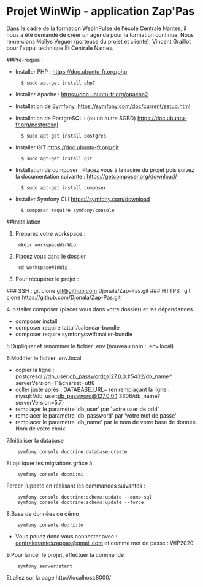 # Projet WinWip - application Zap'Pas  

Dans le cadre de la formation WebInPulse de l'école Centrale Nantes, il nous a été demandé de 
créer un agenda pour la formation continue.
Nous remercions Maîlys Veguer (porteuse du projet et cliente), Vincent Graillot pour l'appui technique
Et Centrale Nantes.
 

##Pré-requis : 
- Installer PHP :  https://doc.ubuntu-fr.org/php

        $ sudo apt-get install php7

- Installer Apache : https://doc.ubuntu-fr.org/apache2
- Installation de Symfony :https://symfony.com/doc/current/setup.html
- Installation de PostgreSQL : (ou un autre SGBD)
https://doc.ubuntu-fr.org/postgresql

        $ sudo apt-get install postgres

- Installer GIT
https://doc.ubuntu-fr.org/git

        $ sudo apt-get install git

- Installation de composer : 
Placez vous à la racine du projet puis suivez la documentation suivante : 
https://getcomposer.org/download/

        $ sudo apt-get install composer

- Installer Symfony CLI 
https://symfony.com/download

        $ composer require symfony/console

##Installation 

1. Preparez votre workspace :  

        mkdir workspaceWinWip

2. Placez vous dans le dossier

        cd workspaceWinWip

3. Pour récupérer le projet :  


### SSH : 
        git clone git@github.com:Djonala/Zap-Pas.git
### HTTPS : 
        git clone https://github.com/Djonala/Zap-Pas.git
        
4.Installer composer (placer vous dans votre dossier) et les dépendances
  - composer install
  - composer require tattali/calendar-bundle
  - composer require symfony/swiftmailer-bundle 

5.Dupliquer et renommer le fichier .env (nouveau nom : .env.local)
  
    
6.Modifier le fichier .env.local 
- copier la ligne : postgresql://db_user:db_password@127.0.0.1:5432/db_name?serverVersion=11&charset=utf8
- coller juste après : DATABASE_URL= (en remplaçant la ligne : mysql://db_user:db_password@127.0.0.1:3306/db_name?serverVersion=5.7)
- remplaçer le paramètre 'db_user' par 'votre user de bdd'
- remplacer le paramètre 'db_password' par 'votre mot de passe' 
- remplacer le paramètre 'db_name' par le nom de votre base de donnée. Nom de votre choix. 

7.Initialiser la database

        symfony console doctrine:database:create
Et aplliquer les migrations grâce à 
            
        symfony console do:mi:mi
Forcer l’update  en réalisant les commandes suivantes : 

        symfony console doctrine:schema:update --dump-sql
        symfony console doctrine:schema:update --force
        
8.Base de données de démo
    
        symfony console do:fi:lo
- Vous pouez donc vous connecter avec :
centralenanteszappas@gmail.com et comme mot de passe : WIP2020

9.Pour lancer le projet, effectuer la commande
        
        symfony server:start
      
Et allez sur la page http://localhost:8000/
